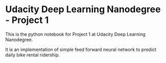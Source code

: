 # Udacity Deep Learning Nanodegree - Project 1

This is the python notebook for Project 1 at Udacity Deep Learning Nanodegree.

It is an implementation of simple feed forward neural network to predict daily bike rental ridership.

